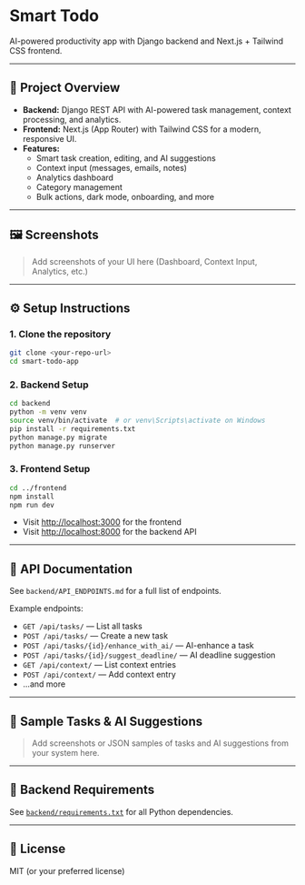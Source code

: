 # Smart Todo

AI-powered productivity app with Django backend and Next.js + Tailwind CSS frontend.

---

## 🚀 Project Overview
- **Backend:** Django REST API with AI-powered task management, context processing, and analytics.
- **Frontend:** Next.js (App Router) with Tailwind CSS for a modern, responsive UI.
- **Features:**
  - Smart task creation, editing, and AI suggestions
  - Context input (messages, emails, notes)
  - Analytics dashboard
  - Category management
  - Bulk actions, dark mode, onboarding, and more

---

## 🖼️ Screenshots

> Add screenshots of your UI here (Dashboard, Context Input, Analytics, etc.)

---

## ⚙️ Setup Instructions

### 1. Clone the repository
```bash
git clone <your-repo-url>
cd smart-todo-app
```

### 2. Backend Setup
```bash
cd backend
python -m venv venv
source venv/bin/activate  # or venv\Scripts\activate on Windows
pip install -r requirements.txt
python manage.py migrate
python manage.py runserver
```

### 3. Frontend Setup
```bash
cd ../frontend
npm install
npm run dev
```

- Visit [http://localhost:3000](http://localhost:3000) for the frontend
- Visit [http://localhost:8000](http://localhost:8000) for the backend API

---

## 📖 API Documentation

See `backend/API_ENDPOINTS.md` for a full list of endpoints.

Example endpoints:
- `GET /api/tasks/` — List all tasks
- `POST /api/tasks/` — Create a new task
- `POST /api/tasks/{id}/enhance_with_ai/` — AI-enhance a task
- `POST /api/tasks/{id}/suggest_deadline/` — AI deadline suggestion
- `GET /api/context/` — List context entries
- `POST /api/context/` — Add context entry
- ...and more

---

## 📝 Sample Tasks & AI Suggestions

> Add screenshots or JSON samples of tasks and AI suggestions from your system here.

---

## 🧩 Backend Requirements

See [`backend/requirements.txt`](backend/requirements.txt) for all Python dependencies.

---

## 📄 License
MIT (or your preferred license) 